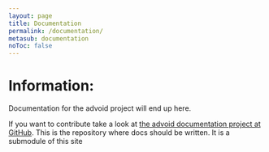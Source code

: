 ```yaml
---
layout: page
title: Documentation 
permalink: /documentation/
metasub: documentation
noToc: false
---
```


Information:
============

Documentation for the advoid project will end up here.

If you want to contribute take a look at <a href="https://github.com/advoid/documentation">the advoid documentation project at GitHub</a>. This is the repository where docs should be written. It is a submodule of this site
